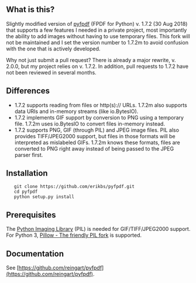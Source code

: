 What is this?
-------------

Slightly modified version of [pyfpdf](https://github.com/reingart/pyfpdf) (FPDF
for Python) v. 1.7.2 (30 Aug 2018) that supports a few features I needed in a
private project, most importantly the ability to add images without having to
use temporary files. This fork will not be maintained and I set the version
number to 1.7.2m to avoid confusion with the one that is actively developed.

Why not just submit a pull request? There is already a major rewrite, v. 2.0.0,
but my project relies on v. 1.7.2. In addition, pull requests to 1.7.2 have not
been reviewed in several months.

Differences
-----------

* 1.7.2 supports reading from files or http(s):// URLs. 1.7.2m also supports data URIs and in-memory streams (like io.BytesIO).
* 1.7.2 implements GIF support by conversion to PNG using a temporary file. 1.7.2m uses io.BytesIO to convert files in-memory instead.
* 1.7.2 supports PNG, GIF (through PIL) and JPEG image files. PIL also provides TIFF/JPEG2000 support, but files in those formats will be interpreted as mislabeled GIFs. 1.7.2m knows these formats, files are converted to PNG right away instead of being passed to the JPEG parser first.

Installation
------------

```
   git clone https://github.com/erikbs/pyfpdf.git
   cd pyfpdf
   python setup.py install
```

Prerequisites
-------------
The [Python Imaging Library](http://www.pythonware.com/products/pil/) 
(PIL) is needed for GIF/TIFF/JPEG2000 support. For Python 3, 
[Pillow - The friendly PIL fork](https://github.com/python-pillow/Pillow) is 
supported.

Documentation
-------------
See [https://github.com/reingart/pyfpdf](https://github.com/reingart/pyfpdf).
